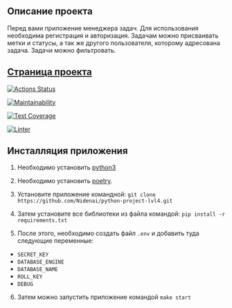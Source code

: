 ## Описание проекта
 
Перед вами приложение менеджера задач.
Для использования необходима регистрация и авторизация.
Задачам можно присваивать метки и статусы, а так же другого пользователя, которому адресована задача.
Задачи можно фильтровать.


## [Страница проекта](https://afternoon-citadel-86375.herokuapp.com/)

[![Actions Status](https://github.com/Nidenai/python-project-lvl4/workflows/hexlet-check/badge.svg)](https://github.com/Nidenai/python-project-lvl4/actions)

[![Maintainability](https://api.codeclimate.com/v1/badges/845c9ad13166925bdb85/maintainability)](https://codeclimate.com/github/Nidenai/python-project-lvl4/maintainability)

[![Test Coverage](https://api.codeclimate.com/v1/badges/845c9ad13166925bdb85/test_coverage)](https://codeclimate.com/github/Nidenai/python-project-lvl4/test_coverage)

[![Linter](https://github.com/Nidenai/python-project-lvl4/workflows/linter/badge.svg)](https://github.com/Nidenai/python-project-lvl4/linter)


## Инсталляция приложения

1. Необходимо установить [python3](https://www.python.org/downloads/)

2. Необходимо установить [poetry](https://python-poetry.org/).

3. Установите приложение командной: 
`git clone https://github.com/Nidenai/python-project-lvl4.git`

4. Затем установите все библиотеки из файла командой:
`pip install -r requirements.txt`

5. После этого, необходимо создать файл `.env` и добавить туда следующие переменные:
* `SECRET_KEY`
* `DATABASE_ENGINE`
* `DATABASE_NAME`
* `ROLL_KEY`
* `DEBUG`

6. Затем можно запустить приложение командой `make start`
